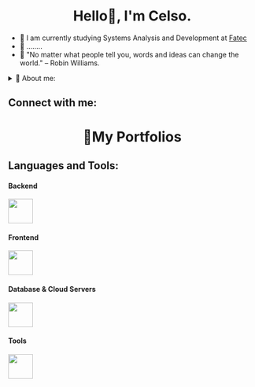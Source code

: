 <h1 align="center">Hello👋, I'm Celso.</h1>

- 🌱 I am currently studying Systems Analysis and Development at [Fatec](https://www.fatecsp.br)
- 🎯 ........
- 💬 "No matter what people tell you, words and ideas can change the world." – Robin Williams.
<details>
  <summary>👤 About me:</summary>
 
  -

  -
</details>


## Connect with me:


<h1 align="center">📌My Portfolios</h1>

## Languages and Tools:

#### Backend
<div align="left">
  <img src="https://skillicons.dev/icons?i=python,flask" height="50" />
</div>

#### Frontend
<div align="left">
  <img src="https://skillicons.dev/icons?i=html,css,bootstrap" height="50" />
</div>

#### Database & Cloud Servers
<div align="left">
  <img src="https://skillicons.dev/icons?i=mysql,aws" height="50" />
</div>

#### Tools
<div align="left">
  <img src="https://skillicons.dev/icons?i=git,github,figma,vscode" height="50" />
</div>
